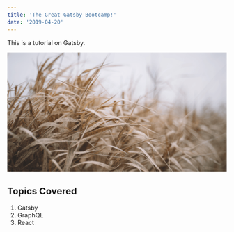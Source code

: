 ```yaml
---
title: 'The Great Gatsby Bootcamp!'
date: '2019-04-20'
---
```


This is a tutorial on Gatsby.

![Grass](./grass.png)

## Topics Covered

1. Gatsby
2. GraphQL
3. React